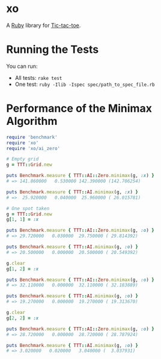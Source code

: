 # xo

A [Ruby](http://www.ruby-lang.org/en/) library for [Tic-tac-toe](http://en.wikipedia.org/wiki/Tic-tac-toe).

# Running the Tests

You can run:

- All tests: `rake test`
- One test: `ruby -Ilib -Ispec spec/path_to_spec_file.rb`

# Performance of the Minimax Algorithm

```ruby
require 'benchmark'
require 'xo'
require 'xo/ai_zero'

# Empty grid
g = TTT::Grid.new

puts Benchmark.measure { TTT::AI::Zero.minimax(g, :x) }
# => 141.860000   0.530000 142.390000 (142.706254)

puts Benchmark.measure { TTT::AI.minimax(g, :x) }
# =>  25.920000   0.040000  25.960000 ( 26.015781)

# One spot taken
g = TTT::Grid.new
g[1, 1] = :x

puts Benchmark.measure { TTT::AI::Zero.minimax(g, :o) }
# => 29.720000   0.030000  29.750000 ( 29.814392)

puts Benchmark.measure { TTT::AI.minimax(g, :o) }
# => 20.500000   0.000000  20.500000 ( 20.549392)

g.clear
g[1, 2] = :x

puts Benchmark.measure { TTT::AI::Zero.minimax(g, :o) }
# => 32.110000   0.000000  32.110000 ( 32.183889)

puts Benchmark.measure { TTT::AI.minimax(g, :o) }
# => 19.270000   0.000000  19.270000 ( 19.313670)

g.clear
g[2, 2] = :x

puts Benchmark.measure { TTT::AI::Zero.minimax(g, :o) }
# => 28.720000   0.000000  28.720000 ( 28.787924)

puts Benchmark.measure { TTT::AI.minimax(g, :o) }
# => 3.020000   0.020000   3.040000 (  3.037931)
```
